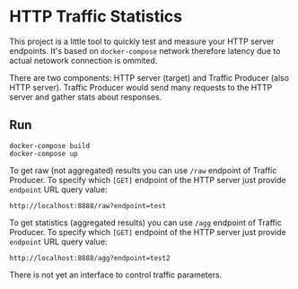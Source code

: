 # HTTP Traffic Statistics

This project is a little tool to quickly test and measure your HTTP server endpoints.
It's based on `docker-compose` network therefore latency due to actual netowork connection is ommited.

There are two components: HTTP server (target) and Traffic Producer (also HTTP server).
Traffic Producer would send many requests to the HTTP server and gather stats about responses.


## Run

```
docker-compose build
docker-compose up
```

To get raw (not aggregated) results you can use `/raw` endpoint of Traffic Producer. To specify
which `[GET]` endpoint of the HTTP server just provide `endpoint` URL query value:

```
http://localhost:8888/raw?endpoint=test
```

To get statistics (aggregated results) you can use `/agg` endpoint of Traffic Producer. To specify
which `[GET]` endpoint of the HTTP server just provide `endpoint` URL query value:

```
http://localhost:8888/agg?endpoint=test2
```

There is not yet an interface to control traffic parameters.

